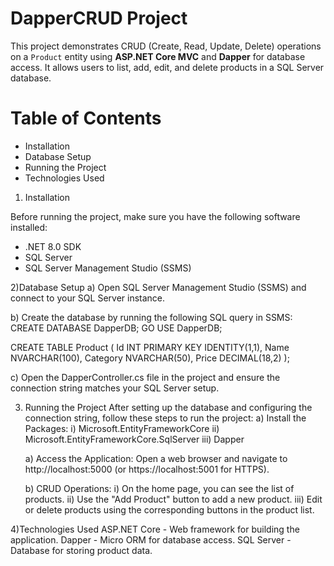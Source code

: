 # DapperCRUD Project

This project demonstrates CRUD (Create, Read, Update, Delete) operations on a `Product` entity using **ASP.NET Core MVC** and **Dapper** for database access. It allows users to list, add, edit, and delete products in a SQL Server database.

# Table of Contents

- Installation
- Database Setup
- Running the Project
- Technologies Used

1) Installation

Before running the project, make sure you have the following software installed:

- .NET 8.0 SDK 
- SQL Server
- SQL Server Management Studio (SSMS)

2)Database Setup
 a) Open SQL Server Management Studio (SSMS) and connect to your SQL Server instance.

 b) Create the database by running the following SQL query in SSMS:
CREATE DATABASE DapperDB;
GO
USE DapperDB;

CREATE TABLE Product (
    Id INT PRIMARY KEY IDENTITY(1,1),
    Name NVARCHAR(100),
    Category NVARCHAR(50),
    Price DECIMAL(18,2)
);

c) Open the DapperController.cs file in the project and ensure the connection string matches your SQL Server setup.

3) Running the Project
   After setting up the database and configuring the connection string, follow these steps to run the project:
     a) Install the Packages:
        i) Microsoft.EntityFrameworkCore
        ii) Microsoft.EntityFrameworkCore.SqlServer
        iii) Dapper
   
     a) Access the Application:
         Open a web browser and navigate to http://localhost:5000 (or https://localhost:5001 for HTTPS).
   
     b) CRUD Operations:
         i) On the home page, you can see the list of products.
         ii) Use the "Add Product" button to add a new product.
         iii) Edit or delete products using the corresponding buttons in the product list.
   
4)Technologies Used
    ASP.NET Core - Web framework for building the application.
    Dapper - Micro ORM for database access.
    SQL Server - Database for storing product data.
   

